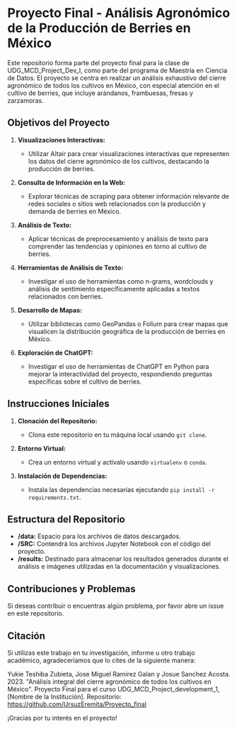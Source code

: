 # Proyecto Final - Análisis Agronómico de la Producción de Berries en México

Este repositorio forma parte del proyecto final para la clase de UDG_MCD_Project_Dev_I, como parte del programa de Maestría en Ciencia de Datos. El proyecto se centra en realizar un análisis exhaustivo del cierre agronómico de todos los cultivos en México, con especial atención en el cultivo de berries, que incluye arándanos, frambuesas, fresas y zarzamoras.

## Objetivos del Proyecto

1. **Visualizaciones Interactivas:**
   - Utilizar Altair para crear visualizaciones interactivas que representen los datos del cierre agronómico de los cultivos, destacando la producción de berries.

2. **Consulta de Información en la Web:**
   - Explorar técnicas de scraping para obtener información relevante de redes sociales o sitios web relacionados con la producción y demanda de berries en México.

3. **Análisis de Texto:**
   - Aplicar técnicas de preprocesamiento y análisis de texto para comprender las tendencias y opiniones en torno al cultivo de berries.

4. **Herramientas de Análisis de Texto:**
   - Investigar el uso de herramientas como n-grams, wordclouds y análisis de sentimiento específicamente aplicadas a textos relacionados con berries.

5. **Desarrollo de Mapas:**
   - Utilizar bibliotecas como GeoPandas o Folium para crear mapas que visualicen la distribución geográfica de la producción de berries en México.

6. **Exploración de ChatGPT:**
   - Investigar el uso de herramientas de ChatGPT en Python para mejorar la interactividad del proyecto, respondiendo preguntas específicas sobre el cultivo de berries.

## Instrucciones Iniciales

1. **Clonación del Repositorio:**
   - Clona este repositorio en tu máquina local usando `git clone`.

2. **Entorno Virtual:**
   - Crea un entorno virtual y actívalo usando `virtualenv` o `conda`.

3. **Instalación de Dependencias:**
   - Instala las dependencias necesarias ejecutando `pip install -r requirements.txt`.

## Estructura del Repositorio

- **/data:** Espacio para los archivos de datos descargados.
- **/SRC:** Contendrá los archivos Jupyter Notebook con el código del proyecto.
- **/results:** Destinado para almacenar los resultados generados durante el análisis e imágenes utilizadas en la documentación y visualizaciones.

## Contribuciones y Problemas

Si deseas contribuir o encuentras algún problema, por favor abre un issue en este repositorio.

## Citación

Si utilizas este trabajo en tu investigación, informe u otro trabajo académico, agradeceríamos que lo cites de la siguiente manera:

Yukie Teshiba Zubieta, Jose Miguel Ramirez Galan y Josue Sanchez Acosta. 2023. "Análisis integral del cierre agronómico de todos los cultivos en México". Proyecto Final para el curso UDG_MCD_Project_development_1, [Nombre de la Institución]. Repositorio: https://github.com/UrsuzEremita/Proyecto_final

¡Gracias por tu interés en el proyecto!
